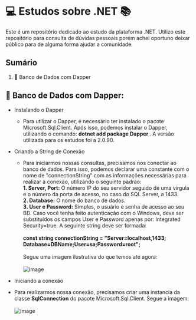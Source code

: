 # 💻 Estudos sobre .NET 📚
Este é um repositório dedicado ao estudo da plataforma .NET. Utilizo este repositório para consulta de dúvidas pessoais porém achei oportuno deixar público para de alguma forma ajudar a comunidade.

## Sumário
1. 💾 Banco de Dados com Dapper

## 💾 Banco de Dados com Dapper:
- Instalando o Dapper
  - Para utilizar o Dapper, é necessário ter instalado o pacote Microsoft.Sql.Client. Após isso, podemos instalar o Dapper, utilizando o comando: <b> dotnet add package Dapper </b>. A versão utilizada para os estudos foi a 2.0.90.
- Criando a String de Conexão
  - Para iniciarmos nossas consultas, precisamos nos conectar ao banco de dados. Para isso, podemos declarar uma constante com o nome de "connectionString" com as informações necessárias para realizar a conexão, utilizando o seguinte padrão: <br>
  <b>1. Server, Port:</b> O número IP do seu servidor seguido de uma vírgula e o número da porta de acesso, no caso do SQL Server, a 1433.<br>
  <b>2. Database:</b> O nome do banco de dados.<br>
  <b>3. User e Password:</b> Simples, o usuário e senha de acesso ao seu BD. Caso você tenha feito autenticação com o Windows, deve ser substituídos os campos User e Password apenas por: Integrated Security=true. A seguinte string deve ser formada: <br><br>
  <b>const string connectionString = "Server=localhost,1433; Database=DBName;User=sa;Password=root";</b><br><br>
  Segue uma imagem ilustrativa do que temos até agora: <br><br>
  ![image](https://user-images.githubusercontent.com/65985740/218146194-51558e24-557e-43a6-ad2b-063b7ef449ff.png)
  
 - Iniciando a conexão
  - Para realizarmos nossa conexão, precisamos criar uma instancia da classe <b>SqlConnection</b> do pacote Microsoft.Sql.Client. Segue a imagem: <br><br>
 ![image](https://user-images.githubusercontent.com/65985740/218148533-be0b0900-b271-4f77-a7f6-6354ff3b5eef.png)


